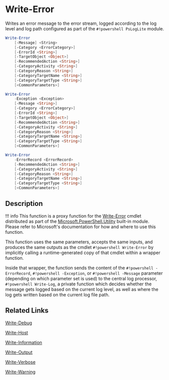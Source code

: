 # Write-Error

Writes an error message to the error stream, logged according to the log level and log path configured as part of the `#!powershell PsLogLite` module.

```powershell
Write-Error
    [-Message] <String>
    [-Category <ErrorCategory>]
    [-ErrorId <String>]
    [-TargetObject <Object>]
    [-RecommendedAction <String>]
    [-CategoryActivity <String>]
    [-CategoryReason <String>]
    [-CategoryTargetName <String>]
    [-CategoryTargetType <String>]
    [<CommonParameters>]
```

```powershell
Write-Error
    -Exception <Exception>
    [-Message <String>]
    [-Category <ErrorCategory>]
    [-ErrorId <String>]
    [-TargetObject <Object>]
    [-RecommendedAction <String>]
    [-CategoryActivity <String>]
    [-CategoryReason <String>]
    [-CategoryTargetName <String>]
    [-CategoryTargetType <String>]
    [<CommonParameters>]
```

```powershell
Write-Error
    -ErrorRecord <ErrorRecord>
    [-RecommendedAction <String>]
    [-CategoryActivity <String>]
    [-CategoryReason <String>]
    [-CategoryTargetName <String>]
    [-CategoryTargetType <String>]
    [<CommonParameters>]
```

## Description

!!! info
    This function is a proxy function for the [Write-Error](https://docs.microsoft.com/en-us/powershell/module/microsoft.powershell.utility/write-error) cmdlet distributed as part of the [Microsoft.PowerShell.Utility](https://docs.microsoft.com/en-us/powershell/module/microsoft.powershell.utility/) built-in module. Please refer to Microsoft's documentation for how and where to use this function.

This function uses the same parameters, accepts the same inputs, and produces the same outputs as the cmdlet `#!powershell Write-Error` by implicitly calling a runtime-generated copy of that cmdlet within a wrapper function.

Inside that wrapper, the function sends the content of the `#!powershell -ErrorRecord`, `#!powershell -Exception`, or `#!powershell -Message` parameter (depending on which parameter set is used) to the central log processor, `#!powershell Write-Log`, a private function which decides whether the message gets logged based on the current log level, as well as where the log gets written based on the current log file path.

## Related Links

[Write-Debug](./Write-Debug.md)

[Write-Host](./Write-Host.md)

[Write-Information](./Write-Information.md)

[Write-Output](./Write-Output.md)

[Write-Verbose](./Write-Verbose.md)

[Write-Warning](./Write-Warning.md)